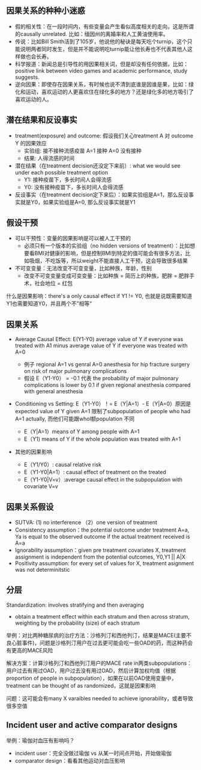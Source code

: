 ## 因果关系的种种小迷惑
- 假的相关性：在一段时间内，有些变量会产生看似高度相关的走向，这是所谓的causally unrelated. 比如：缅因州的离婚率和人工黄油使用率。
- 传说：比如Bill Smith活到了105岁，他说他的秘诀是每天吃个turnip，这个只能说明两者同时发生，但是并不能说明吃turnip能让他长寿也不代表其他人这样做也会长寿。
- 科学报道：新闻总是引导性的用因果相关词，但是却没有任何依据，比如：positive link between video games and academic performance, study suggests.
- 逆向因果：即使存在因果关系，有时候也说不清到底谁是因谁是果，比如：绿化和运动，喜欢运动的人更喜欢住在绿化多的地方？还是绿化多的地方吸引了喜欢运动的人。

## 潜在结果和反设事实
- treatment(exposure) and outcome: 假设我们关心treatment A 对 outcome Y 的因果效应
  - 实验组: 接不接种流感疫苗 A=1 接种 A=0 没有接种
  - 结果: 人得流感的时间
- 潜在结果（在treatment decision还没定下来前）: what we would see under each possible treatment option
  - Y1: 接种疫苗下，多长时间人会得流感
  - Y0: 没有接种疫苗下，多长时间人会得流感
- 反设事实（在treatment decision定下来后）：如果实验组是A=1，那么反设事实就是Y0，如果实验组是A=0, 那么反设事实就是Y1

## 假设干预
- 可以干预性：变量的因果影响是可以被人工干预的
  - 必须只有一个版本的实验组（no hidden versions of treatment）：比如想要看BMI对健康的影响，但是控制BMI到特定的值可能会有很多方法，比如吸烟，不吃饭等，所以weight不能直接人工干预，这会导致很多结果
- 不可变变量：无法改变不可变变量，比如种族，年龄，性别
  - 改变不可变变量变成可变变量：比如种族 = 简历上的种族，肥胖 = 肥胖手术，社会地位 = 红包

什么是因果影响：there's a only causal effect if Y1 != Y0, 也就是说既需要知道Y1也需要知道Y0，并且两个不”相等“

## 因果关系
- Average Causal Effect: E(Y1-Y0) average value of Y if everyone was treated with A1 minus average value of Y if everyone was treated with A=0
  - 例子 regional A=1 vs genral A=0 anesthesia for hip fracture surgery on risk of major pulmonary complications
  - 假设 E（Y1-Y0） = -0.1 代表 the probability of major pulmonary complications is lower by 0.1 if given regional anesthesia compared with general anesthesia

- Conditioning vs Setting: E（Y1-Y0）！= E（Y|A=1）- E（Y|A=0）原因是 expected value of Y given A=1 限制了subpopulation of people who had A=1 actually, 而他们可能跟whol额population 不同
  - E（Y|A=1）means of Y among people with A=1
  - E（Y1) means of Y if the whole population was treated with A=1

- 其他的因果影响
  - E（Y1/Y0）: causal relative risk
  - E（Y1-Y0|A=1）: causal effect of treatment on the treated
  - E（Y1-Y0|V=v）:average causal effect in the subpopulation with covariate V=v

## 因果关系假设
- SUTVA: (1) no interference （2）one version of treatment
- Consistency assumption：the potential outcome under treatment A=a, Ya is equal to the observed outcome if the actual treatment received is A=a
- Ignorability assumption：given pre treatment covariates X, treatment assignment is independent from the potential outcomes, Y0,Y1 || A|X
- Positivity assumption: for every set of values for X, treatment asignment was not determinitstic

## 分层
Standardization: involves stratifying and then averaging
- obtain a treatment effect within each stratum and then across stratum, weighting by the probability (size) of each stratum

举例：对比两种糖尿病的治疗方法：沙格列汀和西他列汀，结果是MACE(主要不良心脏事件)，问题是沙格列汀用户在过去更可能会吃一些OAD的药，而这种药会有更高的MACE风险

解决方案：计算沙格列汀和西他列汀用户的MACE rate in两类subpopulations：用户过去有用过OAD，用户过去没有用过OAD，然后计算加权均值（根据proportion of people in subpopulation），如果在以前OAD使用变量中，treatment can be thought of as randomized，这就是因果影响

问题：这可能会有many X varaibles needed to achieve ignorability，或者导致很多空值

## Incident user and active comparator designs
举例：瑜伽对血压有影响吗？
- incident user：完全没做过瑜伽 vs 从某一时间点开始，开始做瑜伽
- comparator design：看看其他运动对血压影响
